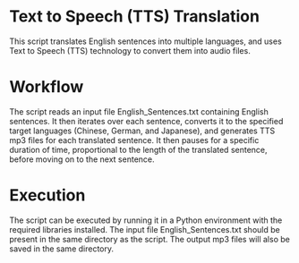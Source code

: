 # Text to Speech (TTS) Translation

This script translates English sentences into multiple languages, and uses Text to Speech (TTS) technology to convert them into audio files.

# Workflow

The script reads an input file English_Sentences.txt containing English sentences. It then iterates over each sentence, converts it to the specified target languages (Chinese, German, and Japanese), and generates TTS mp3 files for each translated sentence. It then pauses for a specific duration of time, proportional to the length of the translated sentence, before moving on to the next sentence.

# Execution

The script can be executed by running it in a Python environment with the required libraries installed. The input file English_Sentences.txt should be present in the same directory as the script. The output mp3 files will also be saved in the same directory.